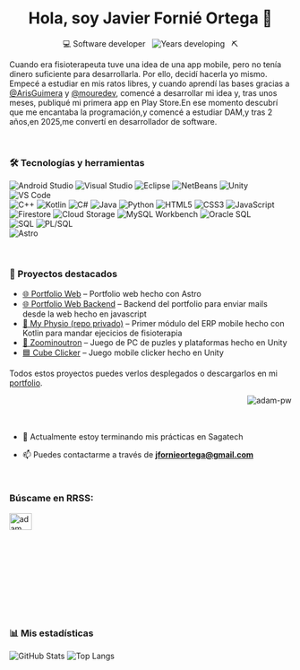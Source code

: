 <h1 align="center">Hola, soy Javier Fornié Ortega 👋</h1>

<p align="center">
  💻 Software developer &nbsp;
  <img src="https://img.shields.io/badge/Años_picando-4-blue" alt="Years developing"/>
  &nbsp;
  ⛏️
</p>

Cuando era fisioterapeuta tuve una idea de una app mobile, pero no tenía dinero suficiente para desarrollarla. Por ello, decidí hacerla yo mismo. Empecé a estudiar en mis ratos libres, y cuando aprendí las bases gracias a [@ArisGuimera](https://github.com/ArisGuimera) y [@mouredev](https://github.com/mouredev), comencé a desarrollar mi idea y, tras unos meses, publiqué mi primera app en Play Store.En ese momento descubrí que me encantaba la programación,y comencé a estudiar DAM,y tras 2 años,en 2025,me convertí en desarrollador de software.

<br>

### 🛠️ Tecnologías y herramientas
![Android Studio](https://img.shields.io/badge/Android_Studio-3DDC84?logo=android&logoColor=white)
![Visual Studio](https://img.shields.io/badge/Visual_Studio-5C2D91?logo=visual-studio&logoColor=white)
![Eclipse](https://img.shields.io/badge/Eclipse-2C2255?logo=eclipse&logoColor=white)
![NetBeans](https://img.shields.io/badge/NetBeans-0095D5?logo=apache-netbeans&logoColor=white)
![Unity](https://img.shields.io/badge/Unity-000000?logo=unity&logoColor=white)
![VS Code](https://img.shields.io/badge/VS_Code-007ACC?logo=visualstudiocode&logoColor=white)
<br>
![C++](https://img.shields.io/badge/C++-00599C?logo=c%2B%2B&logoColor=white)
![Kotlin](https://img.shields.io/badge/Kotlin-7F52FF?logo=kotlin&logoColor=white)
![C#](https://img.shields.io/badge/C%23-239120?logo=c-sharp&logoColor=white)
![Java](https://img.shields.io/badge/Java-007396?logo=openjdk&logoColor=white)
![Python](https://img.shields.io/badge/Python-3776AB?logo=python&logoColor=white)
![HTML5](https://img.shields.io/badge/HTML5-E34F26?logo=html5&logoColor=white)
![CSS3](https://img.shields.io/badge/CSS3-1572B6?logo=css3&logoColor=white)
![JavaScript](https://img.shields.io/badge/JavaScript-F7DF1E?logo=javascript&logoColor=black)
<br>
![Firestore](https://img.shields.io/badge/Firestore-FFCA28?logo=firestore&logoColor=white)
![Cloud Storage](https://img.shields.io/badge/Cloud_Storage-4285F4?logo=google-cloud&logoColor=white)
![MySQL Workbench](https://img.shields.io/badge/MySQL-4479A1?logo=mysql&logoColor=white)
![Oracle SQL](https://img.shields.io/badge/Oracle_SQL-F80000?logo=oracle&logoColor=white)
<br>
![SQL](https://img.shields.io/badge/SQL-4479A1?logo=mysql&logoColor=white)
![PL/SQL](https://img.shields.io/badge/PL%2FSQL-F80000?logo=oracle&logoColor=white)
<br>
![Astro](https://img.shields.io/badge/Astro-0EA5E9?logo=astro&logoColor=white)

<br>

### 🚀 Proyectos destacados
- [🌐 Portfolio Web](https://github.com/fornieDev/PortfolioWeb) – Portfolio web hecho con Astro
- [🌐 Portfolio Web Backend](https://github.com/fornieDev/Portfolio-Backend-Node) – Backend del portfolio para enviar mails desde la web hecho en javascript
- [🤕 My Physio (repo privado)](https://github.com/fornieDev/MyPhysio) – Primer módulo del ERP mobile hecho con Kotlin para mandar ejecicios de fisioterapia
- [🧪 Zoominoutron](https://github.com/fornieDev/Zoominotron) – Juego de PC de puzles y plataformas hecho en Unity
- [🟦 Cube Clicker](https://github.com/fornieDev/CubeClickerRepository) – Juego mobile clicker hecho en Unity

Todos estos proyectos puedes verlos desplegados o descargarlos en mi [portfolio](https://fornie-dev-portfolio.vercel.app/projects2).

<p><img align="right" src="https://github.com/Adam-pw/Adam-pw/blob/main/animation_500_kxa883sd.gif" alt="adam-pw" /></p>

<br><br><br>

- 🌱 Actualmente estoy terminando mis prácticas en Sagatech

- 📫 Puedes contactarme a través de **jfornieortega@gmail.com**

<br>

<h3 align="left">Búscame en RRSS:</h3>
<p align="left">
  <a href="https://www.linkedin.com/in/javier-forni%C3%A9-ortega-8435a9307/" target="blank"><img align="center"
      src="https://raw.githubusercontent.com/rahuldkjain/github-profile-readme-generator/master/src/images/icons/Social/linked-in-alt.svg"
      alt="adam pithewan" height="30" width="40" /></a>
</p>

<br>
<br>
<br>
<br>
<br>
<br>
<br>
<br>

### 📊 Mis estadísticas
![GitHub Stats](https://github-readme-stats.vercel.app/api?username=ana-martinez&show_icons=true&theme=tokyonight)
![Top Langs](https://github-readme-stats.vercel.app/api/top-langs/?username=ana-martinez&layout=compact&theme=tokyonight)

